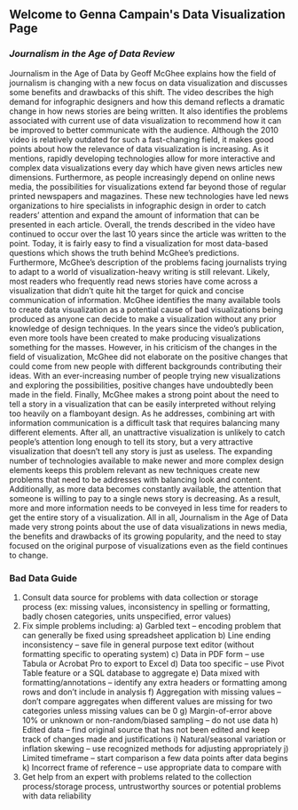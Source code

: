 ## Welcome to Genna Campain's Data Visualization Page

### _Journalism in the Age of Data Review_

Journalism in the Age of Data by Geoff McGhee explains how the field of journalism is changing with a new focus on data visualization and discusses some benefits and drawbacks of this shift. The video describes the high demand for infographic designers and how this demand reflects a dramatic change in how news stories are being written. It also identifies the problems associated with current use of data visualization to recommend how it can be improved to better communicate with the audience. Although the 2010 video is relatively outdated for such a fast-changing field, it makes good points about how the relevance of data visualization is increasing. As it mentions, rapidly developing technologies allow for more interactive and complex data visualizations every day which have given news articles new dimensions. Furthermore, as people increasingly depend on online news media, the possibilities for visualizations extend far beyond those of regular printed newspapers and magazines. These new technologies have led news organizations to hire specialists in infographic design in order to catch readers’ attention and expand the amount of information that can be presented in each article. Overall, the trends described in the video have continued to occur over the last 10 years since the article was written to the point. Today, it is fairly easy to find a visualization for most data-based questions which shows the truth behind McGhee’s predictions. Furthermore, McGhee’s description of the problems facing journalists trying to adapt to a world of visualization-heavy writing is still relevant. Likely, most readers who frequently read news stories have come across a visualization that didn’t quite hit the target for quick and concise communication of information. McGhee identifies the many available tools to create data visualization as a potential cause of bad visualizations being produced as anyone can decide to make a visualization without any prior knowledge of design techniques. In the years since the video’s publication, even more tools have been created to make producing visualizations something for the masses. However, in his criticism of the changes in the field of visualization, McGhee did not elaborate on the positive changes that could come from new people with different backgrounds contributing their ideas. With an ever-increasing number of people trying new visualizations and exploring the possibilities, positive changes have undoubtedly been made in the field. Finally, McGhee makes a strong point about the need to tell a story in a visualization that can be easily interpreted without relying too heavily on a flamboyant design. As he addresses, combining art with information communication is a difficult task that requires balancing many different elements. After all, an unattractive visualization is unlikely to catch people’s attention long enough to tell its story, but a very attractive visualization that doesn’t tell any story is just as useless. The expanding number of technologies available to make newer and more complex design elements keeps this problem relevant as new techniques create new problems that need to be addresses with balancing look and content. Additionally, as more data becomes constantly available, the attention that someone is willing to pay to a single news story is decreasing. As a result, more and more information needs to be conveyed in less time for readers to get the entire story of a visualization. All in all, Journalism in the Age of Data made very strong points about the use of data visualizations in news media, the benefits and drawbacks of its growing popularity, and the need to stay focused on the original purpose of visualizations even as the field continues to change.

### Bad Data Guide

1.	Consult data source for problems with data collection or storage process (ex: missing values, inconsistency in spelling or formatting, badly chosen categories, units unspecified, error values)
2.	Fix simple problems including:
a)	Garbled text – encoding problem that can generally be fixed using spreadsheet application
b)	Line ending inconsistency – save file in general purpose text editor (without formatting specific to operating system)
c)	Data in PDF form – use Tabula or Acrobat Pro to export to Excel
d)	Data too specific – use Pivot Table feature or a SQL database to aggregate
e)	Data mixed with formatting/annotations – identify any extra headers or formatting among rows and don’t include in analysis
f)	Aggregation with missing values – don’t compare aggregates when different values are missing for two categories unless missing values can be 0
g)	Margin-of-error above 10% or unknown or non-random/biased sampling – do not use data
h)	Edited data – find original source that has not been edited and keep track of changes made and justifications
i)	Natural/seasonal variation or inflation skewing – use recognized methods for adjusting appropriately
j)	Limited timeframe – start comparison a few data points after data begins
k)	Incorrect frame of reference – use appropriate data to compare with
3.	 Get help from an expert with problems related to the collection process/storage process, untrustworthy sources or potential problems with data reliability
